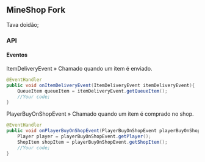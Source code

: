 ## MineShop Fork
Tava doidão;

### API

#### Eventos

ItemDeliveryEvent » Chamado quando um item é enviado.
```java
@EventHandler
public void onItemDeliveryEvent(ItemDeliveryEvent itemDeliveryEvent){
    QueueItem queueItem = itemDeliveryEvent.getQueueItem();
    //Your code;
}
```

PlayerBuyOnShopEvent » Chamado quando um item é comprado no shop.
```java
@EventHandler
public void onPlayerBuyOnShopEvent(PlayerBuyOnShopEvent playerBuyOnShopEvent){
    Player player = playerBuyOnShopEvent.getPlayer();
    ShopItem shopItem = playerBuyOnShopEvent.getShopItem();
    //Your code;
}
```
